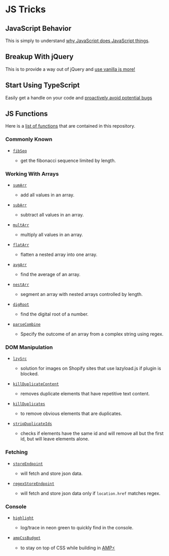 # JS Tricks

## JavaScript Behavior

This is simply to understand [why JavaScript does JavaScript things](js_behavior.md).

## Breakup With jQuery

This is to provide a way out of jQuery and [use vanilla js more!](Breakup_with_jQuery.md)

## Start Using TypeScript

Easily get a handle on your code and [proactively avoid potential bugs](typeScript.md)

## JS Functions

Here is a [list of functions](js_functions/js_functions.md) that are contained in this repository.

### Commonly Known

- [`fibSeq`](js_functions/js_functions.md#fibseq)

  - get the fibonacci sequence limited by length.

### Working With Arrays

- [`sumArr`](js_functions/js_functions.md#sumarr)

  - add all values in an array.

- [`subArr`](js_functions/js_functions.md#subarr)

  - subtract all values in an array.

- [`multArr`](js_functions/js_functions.md#multarr)

  - multiply all values in an array.

- [`flatArr`](js_functions/js_functions.md#flatarr)

  - flatten a nested array into one array.

- [`avgArr`](js_functions/js_functions.md#avgarr)

  - find the average of an array.

- [`nestArr`](js_functions/js_functions.md#nestArr)

  - segment an array with nested arrays controlled by length.

- [`digRoot`](js_functions/js_functions.md#digroot)

  - find the digital root of a number.

- [`parseCombine`](js_functions/js_functions.md#parseCombine)

  - Specify the outcome of an array from a complex string using regex.

### DOM Manipulation

- [`lzySrc`](js_functions/js_functions.md#lzysrc)

  - solution for images on Shopify sites that use lazyload.js if plugin is blocked.

- [`killDuplicateContent`](js_functions/js_functions.md#killDuplicateContent)

  - removes duplicate elements that have repetitive text content.

- [`killDuplicates`](js_functions/js_functions.md#killDuplicates)

  - to remove obvious elements that are duplicates.

- [`stripDuplicateIds`](js_functions/js_functions.md#stripDuplicateIds)

  - checks if elements have the same id and will remove all but the first id, but will leave elements alone.

### Fetching

- [`storeEndpoint`](js_functions/js_functions.md#storeendpoint)

  - will fetch and store json data.

- [`regexStoreEndpoint`](js_functions/js_functions.md#regexstoreendpoint)

  - will fetch and store json data only if `location.href` matches regex.

### Console

- [`highlight`](js_functions/js_functions.md#highlight)

  - log/trace in neon green to quickly find in the console.

- [`ampCssBudget`](js_functions/js_functions.md#ampcssbudget)

  - to stay on top of CSS while building in [AMP⚡](https://amp.dev/)
